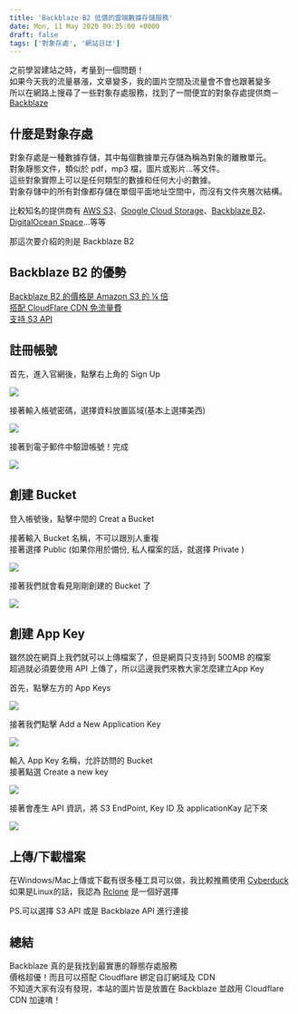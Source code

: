 ```yaml
---
title: 'Backblaze B2 低價的雲端數據存儲服務'
date: Mon, 11 May 2020 09:35:00 +0000
draft: false
tags: ['對象存處', '網站日誌']
---
```


之前學習建站之時，考量到一個問題！  
如果今天我的流量暴漲，文章變多，我的圖片空間及流量會不會也跟著變多  
所以在網路上搜尋了一些對象存處服務，找到了一間便宜的對象存處提供商－[Backblaze](https://www.backblaze.com/)

什麼是對象存處
-------

對象存處是一種數據存儲，其中每個數據單元存儲為稱為對象的離散單元。  
對象靜態文件，類似於 pdf，mp3 檔，圖片或影片...等文件。  
這些對象實際上可以是任何類型的數據和任何大小的數據。  
對象存儲中的所有對像都存儲在單個平面地址空間中，而沒有文件夾層次結構。

比較知名的提供商有 [AWS S3](https://aws.amazon.com/s3/)、[Google Cloud Storage](https://cloud.google.com/storage)、[Backblaze B2](https://www.backblaze.com/b2/cloud-storage.html)、[DigitalOcean Space](https://www.digitalocean.com/products/spaces/)...等等

那這次要介紹的則是 Backblaze B2

Backblaze B2 的優勢
---------------

[Backblaze B2 的價格是 Amazon S3 的 ¼ 倍  
](https://www.backblaze.com/b2/cloud-storage-pricing.html)[搭配 CloudFlare CDN 免流量費  
](https://www.cloudflare.com/bandwidth-alliance/backblaze/)[支持 S3 API](https://www.backblaze.com/blog/backblaze-b2-s3-compatible-api/)

註冊帳號
----

首先，進入官網後，點擊右上角的 Sign Up

![](https://static-a1.steveyi.net/media/blog/2020051108120980.png)

接著輸入帳號密碼，選擇資料放置區域(基本上選擇美西)

![](https://static-a1.steveyi.net/media/blog/2020051108143529.png)

接著到電子郵件中驗證帳號！完成

![](https://static-a1.steveyi.net/media/blog/2020051108170997.png)

創建 Bucket
--------

登入帳號後，點擊中間的 Creat a Bucket

接著輸入 Bucket 名稱，不可以跟別人重複  
接著選擇 Public (如果你用於備份, 私人檔案的話，就選擇 Private )

![](https://static-a1.steveyi.net/media/blog/2020051108354195.png)

接著我們就會看見剛剛創建的 Bucket 了

![](https://static-a1.steveyi.net/media/blog/2020051109002920.png)

創建 App Key
---------

雖然說在網頁上我們就可以上傳檔案了，但是網頁只支持到 500MB 的檔案  
超過就必須要使用 API 上傳了，所以這邊我們來教大家怎麼建立App Key

首先，點擊左方的 App Keys

![](https://static-a1.steveyi.net/media/blog/2020051109051012.png)

接著我們點擊 Add a New Application Key

![](https://static-a1.steveyi.net/media/blog/2020051109090292.png)

輸入 App Key 名稱，允許訪問的 Bucket  
接著點選 Create a new key

![](https://static-a1.steveyi.net/media/blog/2020051109160381.png)

接著會產生 API 資訊，將 S3 EndPoint, Key ID 及 applicationKay 記下來

![](https://static-a1.steveyi.net/media/blog/2020051109185118.png)

上傳/下載檔案
-------

在Windows/Mac上傳或下載有很多種工具可以做，我比較推薦使用 [Cyberduck](https://cyberduck.io/)  
如果是Linux的話，我認為 [Rclone](https://rclone.org) 是一個好選擇

PS.可以選擇 S3 API 或是 Backblaze API 進行連接

總結
--

Backblaze 真的是我找到最實惠的靜態存處服務  
價格超優！而且可以搭配 Cloudflare 綁定自訂網域及 CDN  
不知道大家有沒有發現，本站的圖片皆是放置在 Backblaze 並啟用 Cloudflare CDN 加速唷！